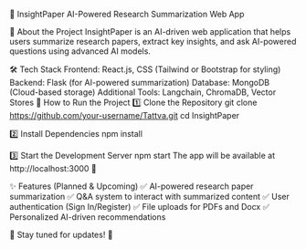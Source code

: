📝 InsightPaper
AI-Powered Research Summarization Web App

🚀 About the Project
InsightPaper is an AI-driven web application that helps users summarize research papers, extract key insights, and ask AI-powered questions using advanced AI models.

🛠 Tech Stack
Frontend: React.js, CSS (Tailwind or Bootstrap for styling)
Backend: Flask (for AI-powered summarization)
Database: MongoDB (Cloud-based storage)
Additional Tools: Langchain, ChromaDB, Vector Stores
📌 How to Run the Project
1️⃣ Clone the Repository
git clone https://github.com/your-username/Tattva.git
cd InsightPaper

2️⃣ Install Dependencies
npm install

3️⃣ Start the Development Server
npm start
The app will be available at http://localhost:3000 🎉

✨ Features (Planned & Upcoming)
✅ AI-powered research paper summarization
✅ Q&A system to interact with summarized content
✅ User authentication (Sign In/Register)
✅ File uploads for PDFs and Docx
✅ Personalized AI-driven recommendations

📌 Stay tuned for updates! 🚀
